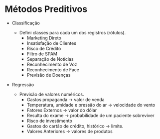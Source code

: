 # Métodos Preditivos

- Classificação
  - Defini classes para cada um dos registros (rótulos).
    - Marketing Direto
    - Insatisfação de Clientes
    - Risco de Crédito
    - Filtro de SPAM
    - Separação de Notícias
    - Reconhecimento de Voz
    - Reconhecimento de Face
    - Previsão de Doenças

- Regressão
  - Previsão de valores numéricos.
    - Gastos propaganda -> valor de venda
    - Temperatura, umidade e pressão do ar -> velocidade do vento
    - Fatores Externos -> valor do dólar
    - Resulta do exame -> probabilidade de um paciente sobreviver
    - Risco de investimento
    - Gastos do cartão de crédito, histórico -> limite.
    - Valores Anteriores -> valores de produtos